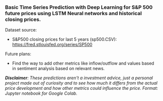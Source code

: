 ### Basic Time Series Prediction with Deep Learning for S&P 500 future prices using LSTM Neural networks and historical closing prices.

Dataset source:
- S&P500 closing prices for last 5 years (sp500.CSV): https://fred.stlouisfed.org/series/SP500

Future plans: 
- Find the way to add other metrics like inflow/outflow and values based in sentiment analysis based on relevant news.

***Disclaimer**: These predictions aren't a investment advice, just a personal project made out of curiosity and to see how much it differs from the actual price development and how other metrics could influence the price.*
*Format: Jupyter notebook for Google Colab.*
  
